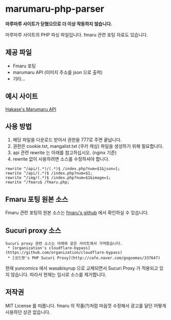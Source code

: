 # marumaru-php-parser

**마루마루 사이트가 닫혔으므로 더 이상 작동하지 않습니다.**

마루마루 사이트의 PHP 파싱 파일입니다. fmaru 관련 포팅 자료도 있습니다.

## 제공 파일
* Fmaru 포팅
* marumaru API (이미지 주소를 json 으로 출력)
* 기타...

## 예시 사이트
[Hakase's Marumaru API](https://marumaru.hakase.app/)

## 사용 방법
1. 해당 파일을 다운로드 받아서 권한을 777로 주면 끝납니다.
2. 권한은 cookie.txt, mangalist.txt (쿠키 캐싱) 파일을 생성하기 위해 필요합니다.
3. api 관련 rewrite 는 아래를 참고하십시오. (nginx 기준)
4. rewrite 없이 사용하려면 소스를 수정하셔야 합니다.

```
rewrite ^/api/(.*)/(.*)$ /index.php?num=$1&json=1;
rewrite ^/api/(.*)$ /index.php?num=$1;
rewrite ^/img/(.*)$ /index.php?num=$1&image=1;
rewrite ^/fmaru$ /fmaru.php;
```

## Fmaru 포팅 원본 소스
Fmaru 관련 포팅의 원본 소스는 [fmaru's github](https://github.com/fmaru/fmaru) 에서 확인하실 수 있습니다.

## Sucuri proxy 소스
```
Sucuri proxy 관련 소스는 아래와 같은 사이트에서 가져왔습니다.
 * [organization's cloudflare-bypass](https://github.com/organization/cloudflare-bypass)
 * [코드팟's PHP Sucuri Proxy](http://cafe.naver.com/gogoomas/337647)
```
현재 yuncomics 에서 wasabisyrup 으로 교체되면서 Sucuri Proxy 가 적용되고 있지 않습니다.
따라서 현재는 임시로 소스를 제거합니다.

## 저작권
MIT License 를 따릅니다. fmaru 의 작품(?)처럼 마음껏 수정해서 광고를 달던 어떻게 사용하던 상관 없습니다.
